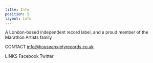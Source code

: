 ```yaml
---
title: Info
position: 5
layout: info
---
```


A London-based independent record label, and a proud member of the Marathon Artists family

CONTACT
info@houseanxietyrecords.co.uk

LINKS
Facebook
Twitter